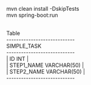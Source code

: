 mvn clean install -DskipTests<br/>
mvn spring-boot:run<br/><br/>

Table<br/>
----------------------------<br/>
SIMPLE_TASK<br/>
----------------------------<br/>
| ID INT                   |<br/>
| STEP1_NAME VARCHAR(50)   |<br/>
| STEP2_NAME VARCHAR(50)   |<br/>
----------------------------<br/>




